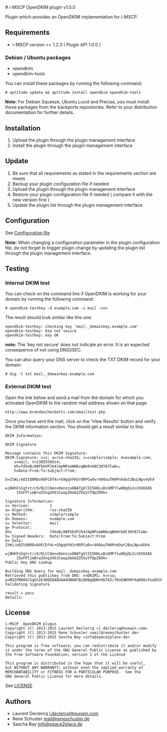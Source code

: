 # i-MSCP OpenDKIM plugin v1.0.0

Plugin which provides an OpenDKIM implementation for i-MSCP.

## Requirements

* i-MSCP version >= 1.2.3 ( Plugin API 1.0.0 )

### Debian / Ubuntu packages

* opendkim
* opendkim-tools

You can install these packages by running the following command:

```
# aptitude update && aptitude install opendkim opendkim-tools
```

**Note:** For Debian Squeeze, Ubuntu Lucid and Precise, you must install these packages from the backports repositories.
Refer to your distribution documentation for further details.

## Installation

1. Upload the plugin through the plugin management interface
2. Install the plugin through the plugin management interface

## Update

1. Be sure that all requirements as stated in the requirements section are meets
2. Backup your plugin configuration file if needed
3. Upload the plugin through the plugin management interface
4. Restore your plugin configuration file if needed ( compare it with the new version first )
5. Update the plugin list through the plugin management interface

## Configuration

See [Configuration file](../OpenDKIM/config.php)

**Note:** When changing a configuration parameter in the plugin configuration file, do not forget to trigger plugin
change by updating the plugin list through the plugin management interface.

## Testing

### Internal DKIM test

You can check on the command line if OpenDKIM is working for your domain by running the following command:

```
# opendkim-testkey -d example.com -s mail -vvv
```

The result should look similar like this one:

```
opendkim-testkey: checking key 'mail._domainkey.example.com'
opendkim-testkey: key not secure
opendkim-testkey: key OK
```

**note:** The 'key not secure' does not indicate an error. It is an expected consequence of not using DNSSSEC.

You can also query your DNS server to check the TXT DKIM record for your domain:

```
# dig -t txt mail._domainkey.example.com
```

### External DKIM test

Open the link below and send a mail from the domain for which you activated OpenDKIM to the random mail address shown on
that page.

```
http://www.brandonchecketts.com/emailtest.php
```

Once you have sent the mail, click on the 'View Results' button and verify the DKIM information section. You should get
a result similar to this:

```
DKIM Information:

DKIM Signature

Message contains this DKIM Signature:
DKIM-Signature: v=1; a=rsa-sha256; c=simple/simple; d=example.com;
	s=mail; t=1385558914;
	bh=fdkeB/A0FkbVP2k4J4pNPoeWH6vqBm9+b0C3OY87Cw8=;
	h=Date:From:To:Subject:From;
	b=ZtWi/eDZtQ0RDv60FCDf4c+G9gqhFH3r6RPCw9vr400auTH0PnkOwt2BuLNpv4Uh4
	 wjBHhFnIqt+t/c9/DLCC8envKmnzco8BATgXl5I5HHLxDcGMFYlwHDgOLXcCKXOXA5
	 15oFPlimBrwZXnq3XOJCwopZmUmZZhUyYT8pZO9k=

Signature Information:
v= Version:         1
a= Algorithm:       rsa-sha256
c= Method:          simple/simple
d= Domain:          example.com
s= Selector:        mail
q= Protocol:        
bh=                 fdkeB/A0FkbVP2k4J4pNPoeWH6vqBm9+b0C3OY87Cw8=
h= Signed Headers:  Date:From:To:Subject:From
b= Data:            ZtWi/eDZtQ0RDv60FCDf4c+G9gqhFH3r6RPCw9vr400auTH0PnkOwt2BuLNpv4Uh4
	 wjBHhFnIqt+t/c9/DLCC8envKmnzco8BATgXl5I5HHLxDcGMFYlwHDgOLXcCKXOXA5
	 15oFPlimBrwZXnq3XOJCwopZmUmZZhUyYT8pZO9k=
Public Key DNS Lookup

Building DNS Query for mail._domainkey.example.com
Retrieved this publickey from DNS: v=DKIM1; k=rsa; p=MIGfMA0GCSqGSIb3DQEBAQUAA4GNADCBiQKBgQDN+HbTA3/7KoENKhMr6qRO0cFeaDX1NSD5Xe7zkGhkvOnajIrhycu0XyxzHLTTSbFLq9juJmUbPmP9OVj44o0p/NqoLQ9oWjfkcM+7nq+S4QYGoM7h+SMcxjFm05mo0LdessYi/Sw5z6x87nMkLD/wQViDvctss4srrPTr/hqD+wIDAQAB
Validating Signature

result = pass
Details:  
```

## License

```
i-MSCP  OpenDKIM plugin
Copyright (C) 2013-2015 Laurent Declercq <l.declercq@nuxwin.com>
Copyright (C) 2013-2015 Rene Schuster <mail@reneschuster.de>
Copyright (C) 2013-2015 Sascha Bay <info@space2place.de>

This program is free software; you can redistribute it and/or modify
it under the terms of the GNU General Public License as published by
the Free Software Foundation; version 2 of the License

This program is distributed in the hope that it will be useful,
but WITHOUT ANY WARRANTY; without even the implied warranty of
MERCHANTABILITY or FITNESS FOR A PARTICULAR PURPOSE.  See the
GNU General Public License for more details.
```

See [LICENSE](LICENSE)

## Authors

* Laurent Declercq <l.declercq@nuxwin.com>
* Rene Schuster <mail@reneschuster.de>
* Sascha Bay <info@space2place.de>
